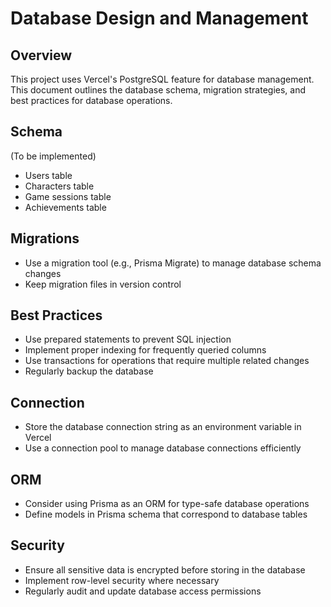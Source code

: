 # Database Design and Management

## Overview
This project uses Vercel's PostgreSQL feature for database management. This document outlines the database schema, migration strategies, and best practices for database operations.

## Schema
(To be implemented)
- Users table
- Characters table
- Game sessions table
- Achievements table

## Migrations
- Use a migration tool (e.g., Prisma Migrate) to manage database schema changes
- Keep migration files in version control

## Best Practices
- Use prepared statements to prevent SQL injection
- Implement proper indexing for frequently queried columns
- Use transactions for operations that require multiple related changes
- Regularly backup the database

## Connection
- Store the database connection string as an environment variable in Vercel
- Use a connection pool to manage database connections efficiently

## ORM
- Consider using Prisma as an ORM for type-safe database operations
- Define models in Prisma schema that correspond to database tables

## Security
- Ensure all sensitive data is encrypted before storing in the database
- Implement row-level security where necessary
- Regularly audit and update database access permissions
